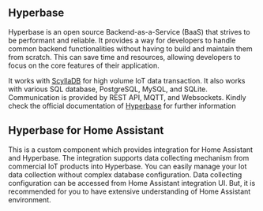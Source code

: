 ## Hyperbase

Hyperbase is an open source Backend-as-a-Service (BaaS) that strives to be performant and reliable. It provides a way for developers to handle common backend functionalities without having to build and maintain them from scratch. This can save time and resources, allowing developers to focus on the core features of their application.

It works with [ScyllaDB](https://www.scylladb.com) for high volume IoT data transaction. It also works with various SQL database, PostgreSQL, MySQL, and SQLite. Communication is provided by REST API, MQTT, and Websockets. Kindly check the official documentation of [Hyperbase](https://hyperbase-book.hilmy.dev/01_introduction/01_chapter) for further information

## Hyperbase for Home Assistant

This is a custom component which provides integration for Home Assistant and Hyperbase. The integration supports data collecting mechanism from commercial IoT products into Hyperbase. You can easily manage your Iot data collection without complex database configuration. Data collecting configuration can be accessed from Home Assistant integration UI. But, it is recommended for you to have extensive understanding of Home Assistant environment.